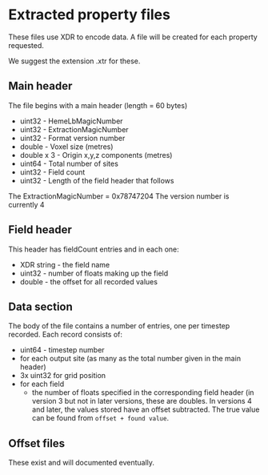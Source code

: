 # Extracted property files

These files use XDR to encode data. A file will be created for each property requested.

We suggest the extension .xtr for these.

## Main header
The file begins with a main header (length = 60 bytes)
* uint32 - HemeLbMagicNumber
* uint32 - ExtractionMagicNumber
* uint32 - Format version number
* double - Voxel size (metres)
* double x 3 - Origin x,y,z components (metres)
* uint64 - Total number of sites
* uint32 - Field count
* uint32 - Length of the field header that follows
  
The ExtractionMagicNumber = 0x78747204
The version number is currently 4

## Field header
This header has fieldCount entries and in each one:
 * XDR string - the field name
 * uint32 - number of floats making up the field
 * double - the offset for all recorded values

## Data section
The body of the file contains a number of entries, one per timestep recorded.
Each record consists of:
 * uint64 - timestep number
 * for each output site (as many as the total number given in the main header)
  * 3x uint32 for grid position
  * for each field
    * the number of floats specified in the corresponding field header (in version 3 but not in later versions, these are doubles. In versions 4 and later, the values stored have an offset subtracted. The true value can be found from `offset + found value`.

## Offset files
These exist and will documented eventually.
